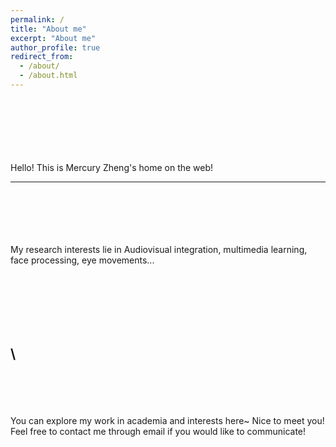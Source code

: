 ```yaml
---
permalink: /
title: "About me"
excerpt: "About me"
author_profile: true
redirect_from: 
  - /about/
  - /about.html
---
```

  \
  \
\
  \
  \
  \
  Hello! This is Mercury Zheng's home on the web!

----------------------------------------------------------------------------------------------------
  \
  \
 \
  \
  \
  My research interests lie in Audiovisual integration, multimedia learning, face processing, eye movements...
  
  \
  \
  \
  \
  \
----------------------------------------------------------------------------------------------------
  
\
  \
  \
  \
You can explore my work in academia and interests here~ Nice to meet you!
Feel free to contact me through email if you would like to communicate!

  
